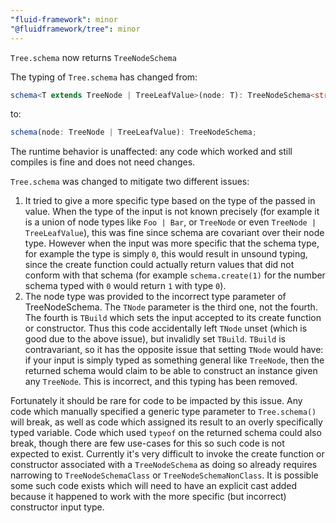 ```yaml
---
"fluid-framework": minor
"@fluidframework/tree": minor
---
```


`Tree.schema` now returns `TreeNodeSchema`

The typing of `Tree.schema` has changed from:

```typescript
schema<T extends TreeNode | TreeLeafValue>(node: T): TreeNodeSchema<string, NodeKind, unknown, T>;
```

to:

```typescript
schema(node: TreeNode | TreeLeafValue): TreeNodeSchema;
```

The runtime behavior is unaffected: any code which worked and still compiles is fine and does not need changes.

`Tree.schema` was changed to mitigate two different issues:

1. It tried to give a more specific type based on the type of the passed in value.
   When the type of the input is not known precisely (for example it is a union of node types like `Foo | Bar`, or `TreeNode` or even `TreeNode | TreeLeafValue`), this was fine since schema are covariant over their node type.
   However when the input was more specific that the schema type, for example the type is simply `0`, this would result in unsound typing, since the create function could actually return values that did not conform with that schema (for example `schema.create(1)` for the number schema typed with `0` would return `1` with type `0`).
2. The node type was provided to the incorrect type parameter of TreeNodeSchema.
   The `TNode` parameter is the third one, not the fourth.
   The fourth is `TBuild` which sets the input accepted to its create function or constructor.
   Thus this code accidentally left `TNode` unset (which is good due to the above issue), but invalidly set `TBuild`.
   `TBuild` is contravariant, so it has the opposite issue that setting `TNode` would have: if your input is simply typed as something general like `TreeNode`, then the returned schema would claim to be able to construct an instance given any `TreeNode`.
   This is incorrect, and this typing has been removed.

Fortunately it should be rare for code to be impacted by this issue.
Any code which manually specified a generic type parameter to `Tree.schema()` will break, as well as code which assigned its result to an overly specifically typed variable.
Code which used `typeof` on the returned schema could also break, though there are few use-cases for this so such code is not expected to exist.
Currently it's very difficult to invoke the create function or constructor associated with a `TreeNodeSchema` as doing so already requires narrowing to `TreeNodeSchemaClass` or `TreeNodeSchemaNonClass`.
It is possible some such code exists which will need to have an explicit cast added because it happened to work with the more specific (but incorrect) constructor input type.
